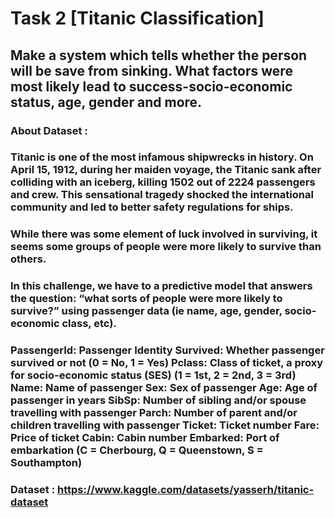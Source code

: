 # Task 2 [Titanic Classification] 
## Make a system which tells whether the person will be save from sinking. What factors were most likely lead to success-socio-economic status, age, gender and more.
### About Dataset :
### Titanic is one of the most infamous shipwrecks in history. On April 15, 1912, during her maiden voyage, the Titanic sank after colliding with an iceberg, killing 1502 out of 2224 passengers and crew. This sensational tragedy shocked the international community and led to better safety regulations for ships.

### While there was some element of luck involved in surviving, it seems some groups of people were more likely to survive than others.

### In this challenge, we have to a predictive model that answers the question: “what sorts of people were more likely to survive?” using passenger data (ie name, age, gender, socio-economic class, etc).

### PassengerId: Passenger Identity Survived: Whether passenger survived or not (0 = No, 1 = Yes) Pclass: Class of ticket, a proxy for socio-economic status (SES) (1 = 1st, 2 = 2nd, 3 = 3rd) Name: Name of passenger Sex: Sex of passenger Age: Age of passenger in years SibSp: Number of sibling and/or spouse travelling with passenger Parch: Number of parent and/or children travelling with passenger Ticket: Ticket number Fare: Price of ticket Cabin: Cabin number Embarked: Port of embarkation (C = Cherbourg, Q = Queenstown, S = Southampton)

### Dataset : https://www.kaggle.com/datasets/yasserh/titanic-dataset
